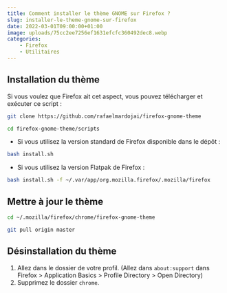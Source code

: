 ```yaml
---
title: Comment installer le thème GNOME sur Firefox ?
slug: installer-le-theme-gnome-sur-firefox
date: 2022-03-01T09:00:00+01:00
image: uploads/75cc2ee7256ef1631efcfc360492dec8.webp
categories:
    - Firefox
    - Utilitaires
--- 
```


## Installation du thème

Si vous voulez que Firefox ait cet aspect, vous pouvez télécharger et exécuter ce script :

```bash
git clone https://github.com/rafaelmardojai/firefox-gnome-theme
```

```bash
cd firefox-gnome-theme/scripts
```

- Si vous utilisez la version standard de Firefox disponible dans le dépôt :

```bash
bash install.sh
```

- Si vous utilisez la version Flatpak de Firefox :

```bash
bash install.sh -f ~/.var/app/org.mozilla.firefox/.mozilla/firefox
```

## Mettre à jour le thème

```bash
cd ~/.mozilla/firefox/chrome/firefox-gnome-theme
```

```bash
git pull origin master
```

## Désinstallation du thème

1. Allez dans le dossier de votre profil. (Allez dans `about:support` dans Firefox > Application Basics > Profile Directory > Open Directory)
2. Supprimez le dossier `chrome`.
